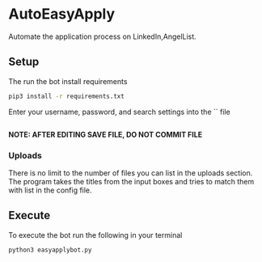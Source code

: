 # AutoEasyApply
Automate the application process on LinkedIn,AngelList.


## Setup 

The run the bot install requirements
```bash
pip3 install -r requirements.txt
```

Enter your username, password, and search settings into the `` file

```yaml

```
__NOTE: AFTER EDITING SAVE FILE, DO NOT COMMIT FILE__

### Uploads

There is no limit to the number of files you can list in the uploads section. 
The program takes the titles from the input boxes and tries to match them with 
list in the config file.

## Execute

To execute the bot run the following in your terminal
```
python3 easyapplybot.py
```


